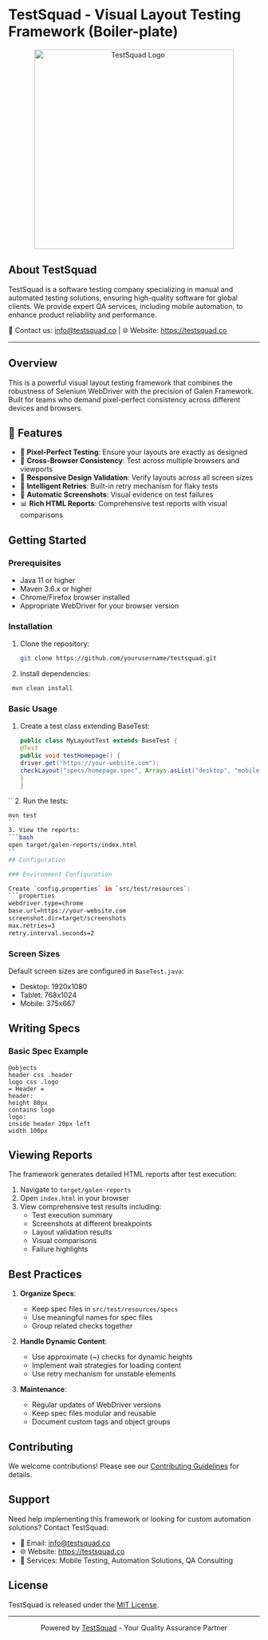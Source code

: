 # TestSquad - Visual Layout Testing Framework (Boiler-plate)

<p align="center">
  <img src="https://testsquad.co/wp-content/uploads/2022/04 testsquad-opt2-01-scaled-300x71.jpg" alt="TestSquad Logo" width="400"/>
</p>


## About TestSquad

TestSquad is a software testing company specializing in manual and automated testing solutions, ensuring high-quality software for global clients. We provide expert QA services, including mobile automation, to enhance product reliability and performance.

📩 Contact us: info@testsquad.co | 🌐 Website: https://testsquad.co

---

## Overview

This is a powerful visual layout testing framework that combines the robustness of Selenium WebDriver with the precision of Galen Framework. Built for teams who demand pixel-perfect consistency across different devices and browsers.

## 🚀 Features

- 🎯 **Pixel-Perfect Testing**: Ensure your layouts are exactly as designed
- 🔄 **Cross-Browser Consistency**: Test across multiple browsers and viewports
- 📱 **Responsive Design Validation**: Verify layouts across all screen sizes
- 🤖 **Intelligent Retries**: Built-in retry mechanism for flaky tests
- 📸 **Automatic Screenshots**: Visual evidence on test failures
- 📊 **Rich HTML Reports**: Comprehensive test reports with visual comparisons

## Getting Started

### Prerequisites

- Java 11 or higher
- Maven 3.6.x or higher
- Chrome/Firefox browser installed
- Appropriate WebDriver for your browser version

### Installation

1. Clone the repository:
   ```bash
   git clone https://github.com/yourusername/testsquad.git
   ```
2. Install dependencies:
  ```bash
   mvn clean install
   ```

### Basic Usage

1. Create a test class extending BaseTest:
   ```java
   public class MyLayoutTest extends BaseTest {
   @Test
   public void testHomepage() {
   driver.get("https://your-website.com");
   checkLayout("specs/homepage.spec", Arrays.asList("desktop", "mobile"));
   }
   }
``
2. Run the tests:
   ```bash
   mvn test
``
3. View the reports:
   ```bash
   open target/galen-reports/index.html
``
## Configuration

### Environment Configuration

Create `config.properties` in `src/test/resources`:
```properties
webdriver.type=chrome
base.url=https://your-website.com
screenshot.dir=target/screenshots
max.retries=3
retry.interval.seconds=2
```
### Screen Sizes

Default screen sizes are configured in `BaseTest.java`:
- Desktop: 1920x1080
- Tablet: 768x1024
- Mobile: 375x667

## Writing Specs

### Basic Spec Example
```galen
@objects
header css .header
logo css .logo
= Header =
header:
height 80px
contains logo
logo:
inside header 20px left
width 100px
```
## Viewing Reports

The framework generates detailed HTML reports after test execution:

1. Navigate to `target/galen-reports`
2. Open `index.html` in your browser
3. View comprehensive test results including:
    - Test execution summary
    - Screenshots at different breakpoints
    - Layout validation results
    - Visual comparisons
    - Failure highlights

## Best Practices

1. **Organize Specs**:
   - Keep spec files in `src/test/resources/specs`
   - Use meaningful names for spec files
   - Group related checks together

2. **Handle Dynamic Content**:
   - Use approximate (~) checks for dynamic heights
   - Implement wait strategies for loading content
   - Use retry mechanism for unstable elements

3. **Maintenance**:
   - Regular updates of WebDriver versions
   - Keep spec files modular and reusable
   - Document custom tags and object groups

## Contributing

We welcome contributions! Please see our [Contributing Guidelines](CONTRIBUTING.md) for details.

## Support

Need help implementing this framework or looking for custom automation solutions? Contact TestSquad:

- 📧 Email: info@testsquad.co
- 🌐 Website: https://testsquad.co
- 💼 Services: Mobile Testing, Automation Solutions, QA Consulting


## License

TestSquad is released under the [MIT License](LICENSE).

---

<p align="center">Powered by <a href="https://testsquad.co">TestSquad</a> - Your Quality Assurance Partner</p> 